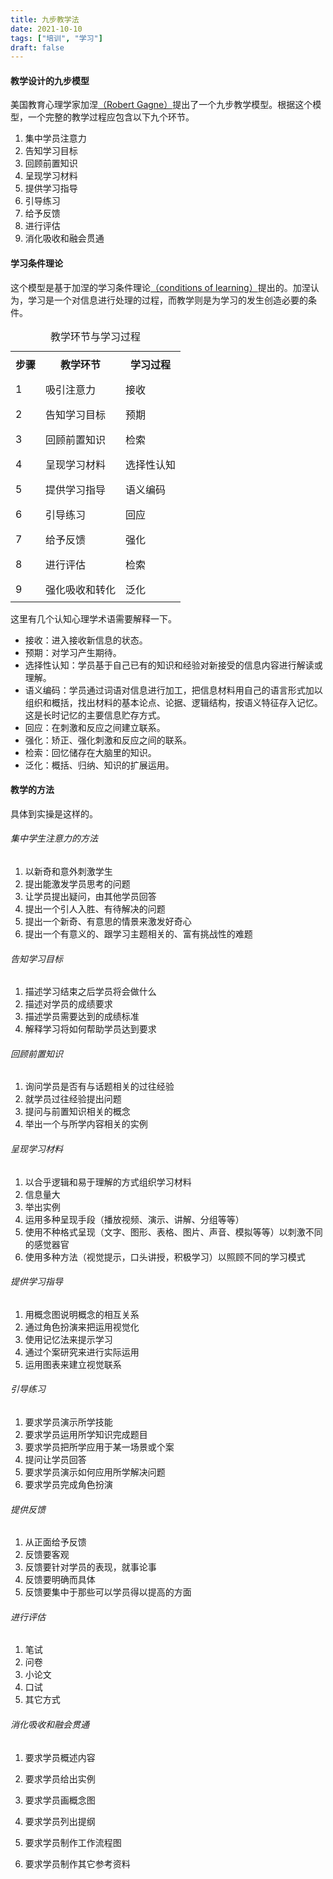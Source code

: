 ```yaml
---
title: 九步教学法
date: 2021-10-10
tags: ["培训", "学习"]
draft: false
---
```


#### 教学设计的九步模型

美国教育心理学家加涅<a href="https://en.wikipedia.org/wiki/Robert_M._Gagn%C3%A9"  target="_blank">（Robert Gagne）</a>提出了一个九步教学模型。根据这个模型，一个完整的教学过程应包含以下九个环节。

1. 集中学员注意力
2. 告知学习目标
3. 回顾前置知识
4. 呈现学习材料
5. 提供学习指导
6. 引导练习
7. 给予反馈
8. 进行评估
9. 消化吸收和融会贯通


#### 学习条件理论
这个模型是基于加涅的学习条件理论<a href= "https://en.wikipedia.org/wiki/Conditions_of_Learning">（conditions of learning）</a>提出的。加涅认为，学习是一个对信息进行处理的过程，而教学则是为学习的发生创造必要的条件。

<table class="w-full md:w-1/2 text-center">
<caption>教学环节与学习过程</caption>
  <tr>
    <th>步骤</th>
    <th>教学环节</th>
    <th>学习过程</th>
  </tr>
  <tr>
    <td>1</td>
    <td>吸引注意力</td>
    <td>接收</td>
  </tr>
  <tr>
    <td>2</td>
    <td>告知学习目标</td>
    <td>预期</td>
  </tr>
   <tr>
    <td>3</td>
    <td>回顾前置知识</td>
    <td>检索</td>
  </tr>
   <tr>
    <td>4</td>
    <td>呈现学习材料</td>
    <td>选择性认知</td>
  </tr>
   <tr>
    <td>5</td>
    <td>提供学习指导</td>
    <td>语义编码</td>
  </tr>
   <tr>
    <td>6</td>
    <td>引导练习</td>
    <td>回应</td>
  </tr>
   <tr>
    <td>7</td>
    <td>给予反馈</td>
    <td>强化</td>
  </tr>
   <tr>
    <td>8</td>
    <td>进行评估</td>
    <td>检索</td>
  </tr>
   <tr>
    <td>9</td>
    <td>强化吸收和转化</td>
    <td>泛化</td>
  </tr>
</table>

这里有几个认知心理学术语需要解释一下。

- 接收：进入接收新信息的状态。
- 预期：对学习产生期待。
- 选择性认知：学员基于自己已有的知识和经验对新接受的信息内容进行解读或理解。
- 语义编码：学员通过词语对信息进行加工，把信息材料用自己的语言形式加以组织和概括，找出材料的基本论点、论据、逻辑结构，按语义特征存入记忆。这是长时记忆的主要信息贮存方式。
- 回应：在刺激和反应之间建立联系。
- 强化：矫正、强化刺激和反应之间的联系。
- 检索：回忆储存在大脑里的知识。
- 泛化：概括、归纳、知识的扩展运用。
  

#### 教学的方法
具体到实操是这样的。
###### 集中学生注意力的方法

1. 以新奇和意外刺激学生
2. 提出能激发学员思考的问题
3. 让学员提出疑问，由其他学员回答
4. 提出一个引人入胜、有待解决的问题
5. 提出一个新奇、有意思的情景来激发好奇心
6. 提出一个有意义的、跟学习主题相关的、富有挑战性的难题

###### 告知学习目标

1. 描述学习结束之后学员将会做什么
2. 描述对学员的成绩要求
3. 描述学员需要达到的成绩标准
4. 解释学习将如何帮助学员达到要求

###### 回顾前置知识

1. 询问学员是否有与话题相关的过往经验
2. 就学员过往经验提出问题
3. 提问与前置知识相关的概念
4. 举出一个与所学内容相关的实例

###### 呈现学习材料

1. 以合乎逻辑和易于理解的方式组织学习材料
2. 信息量大
3. 举出实例
4. 运用多种呈现手段（播放视频、演示、讲解、分组等等）
5. 使用不种格式呈现（文字、图形、表格、图片、声音、模拟等等）以刺激不同的感觉器官
6. 使用多种方法（视觉提示，口头讲授，积极学习）以照顾不同的学习模式

###### 提供学习指导

1. 用概念图说明概念的相互关系
2. 通过角色扮演来把运用视觉化
3. 使用记忆法来提示学习
4. 通过个案研究来进行实际运用
5. 运用图表来建立视觉联系

###### 引导练习

1. 要求学员演示所学技能
2. 要求学员运用所学知识完成题目
3. 要求学员把所学应用于某一场景或个案
4. 提问让学员回答
5. 要求学员演示如何应用所学解决问题
6. 要求学员完成角色扮演

###### 提供反馈

1. 从正面给予反馈
2. 反馈要客观
3. 反馈要针对学员的表现，就事论事
4. 反馈要明确而具体
5. 反馈要集中于那些可以学员得以提高的方面

###### 进行评估

1. 笔试
2. 问卷
3. 小论文
4. 口试
5. 其它方式

###### 消化吸收和融会贯通

1. 要求学员概述内容
2. 要求学员给出实例
3. 要求学员画概念图
4. 要求学员列出提纲
5. 要求学员制作工作流程图
6. 要求学员制作其它参考资料
   

   <style>
     table, td, th {
      border: 1px solid rgba(55, 65, 81, var(--tw-text-opacity));
    }
    td, th {
      padding: 0.5rem;
    }
    </style>